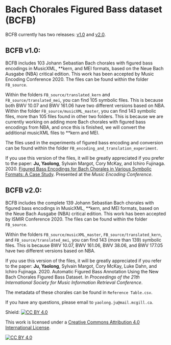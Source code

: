 # Bach Chorales Figured Bass dataset (BCFB)

BCFB currently has two releases: [v1.0](https://github.com/juyaolongpaul/Bach_chorale_FB/releases/tag/v1.0) and [v2.0](https://github.com/juyaolongpaul/Bach_chorale_FB/releases/tag/v2.0).

## BCFB v1.0:


BCFB includes 103 Johann Sebastian Bach chorales with figured bass encodings in MusicXML, **kern, and MEI formats, based on the Neue Bach Ausgabe (NBA) critical edition. This work has been accepted by Music Encoding Conference 2020. The files can be found within the folder `FB_source`. 

Within the folders `FB_source/translated_kern` and `FB_source/translated_mei`, you can find 105 symbolic files. This is because both BWV 10.07 and BWV 161.06 have two different versions based on NBA. Within the folder `FB_source/musicXML_master`, you can find 143 symbolic files, more than 105 files found in other two folders. This is because we are currently working on adding more Bach chorales with figured bass encodings from NBA, and once this is finished, we will convert the additional musicXML files to **kern and MEI.

The files used in the experiments of figured bass encoding and conversion can be found within the folder `FB_encoding_and_translation_experiment`.

If you use this version of the files, it will be greatly appreciated if you prefer to the paper: __Ju, Yaolong__, Sylvain Margot, Cory McKay, and Ichiro Fujinaga. 2020. [Figured Bass Encodings for Bach Chorales in Various Symbolic Formats: A Case Study](http://www.music.mcgill.ca/~cmckay/papers/musictech/ju20figured.pdf). Presented at the *Music Encoding Conference*.

## BCFB v2.0:

BCFB includes the complete 139 Johann Sebastian Bach chorales with figured bass encodings in MusicXML, **kern, and MEI formats, based on the Neue Bach Ausgabe (NBA) critical edition. This work has been accepted by ISMIR Conference 2020. The files can be found within the folder `FB_source`. 

Within the folders `FB_source/musicXML_master`, `FB_source/translated_kern`, and `FB_source/translated_mei`, you can find 143 (more than 139) symbolic files. This is because BWV 10.07, BWV 161.06, BWV 38.06, and BWV 177.05 have two different versions based on NBA. 

If you use this version of the files, it will be greatly appreciated if you refer to the paper: __Ju, Yaolong__, Sylvain Margot, Cory McKay, Luke Dahn, and Ichiro Fujinaga. 2020. Automatic Figured Bass Annotation Using the New Bach Chorales Figured Bass Dataset. In *Proceedings of the 21th International Society for Music Information Retrieval Conference*.

The metadata of these chorales can be found in `Reference Table.csv`.

If you have any questions, please email to `yaolong.ju@mail.mcgill.ca`.

Shield: [![CC BY 4.0][cc-by-shield]][cc-by]

This work is licensed under a [Creative Commons Attribution 4.0 International
License][cc-by].

[![CC BY 4.0][cc-by-image]][cc-by]

[cc-by]: http://creativecommons.org/licenses/by/4.0/
[cc-by-image]: https://i.creativecommons.org/l/by/4.0/88x31.png
[cc-by-shield]: https://img.shields.io/badge/License-CC%20BY%204.0-lightgrey.svg
